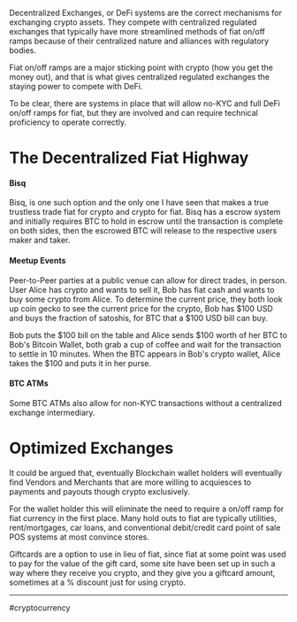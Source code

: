Decentralized Exchanges, or DeFi systems are the correct mechanisms for exchanging crypto assets.  They compete with centralized regulated exchanges that typically have more streamlined methods of fiat on/off ramps because of their centralized nature and alliances with regulatory bodies.

Fiat on/off ramps are a major sticking point with crypto (how you get the money out), and that is what gives centralized regulated exchanges the staying power to compete with DeFi.

To be clear, there are systems in place that will allow no-KYC and full DeFi on/off ramps for fiat, but they are involved and can require technical proficiency to operate correctly.

# The Decentralized Fiat Highway

#### Bisq
Bisq, is one such option and the only one I have seen that makes a true trustless trade fiat for crypto and crypto for fiat.  Bisq has a escrow system and initially requires BTC to hold in escrow until the transaction is complete on both sides, then the escrowed BTC will release to the respective users maker and taker.

#### Meetup Events
Peer-to-Peer parties at a public venue can allow for direct trades, in person.  User Alice has crypto and wants to sell it, Bob has fiat cash and wants to buy some crypto from Alice.  To determine the current price, they both look up coin gecko to see the current price for the crypto, Bob has $100 USD and buys the fraction of satoshis, for BTC that a $100 USD bill can buy.

Bob puts the $100 bill on the table and Alice sends $100 worth of her BTC to Bob's Bitcoin Wallet, both grab a cup of coffee and wait for the transaction to settle in 10 minutes.  When the BTC appears in Bob's crypto wallet, Alice takes the $100 and puts it in her purse.

#### BTC ATMs
Some BTC ATMs also allow for non-KYC transactions without a centralized exchange intermediary.

# Optimized Exchanges

It could be argued that, eventually Blockchain wallet holders will eventually find Vendors and Merchants that are more willing to acquiesces to payments and payouts though crypto exclusively.

For the wallet holder this will eliminate the need to require a on/off ramp for fiat currency in the first place.  Many hold outs to fiat are typically utilities, rent/mortgages, car loans, and conventional debit/credit card point of sale POS systems at most convince stores.

Giftcards are a option to use in lieu of fiat, since fiat at some point was used to pay for the value of the gift card, some site have been set up in such a way where they receive you crypto, and they give you a giftcard amount, sometimes at a % discount just for using crypto.




---
#cryptocurrency 